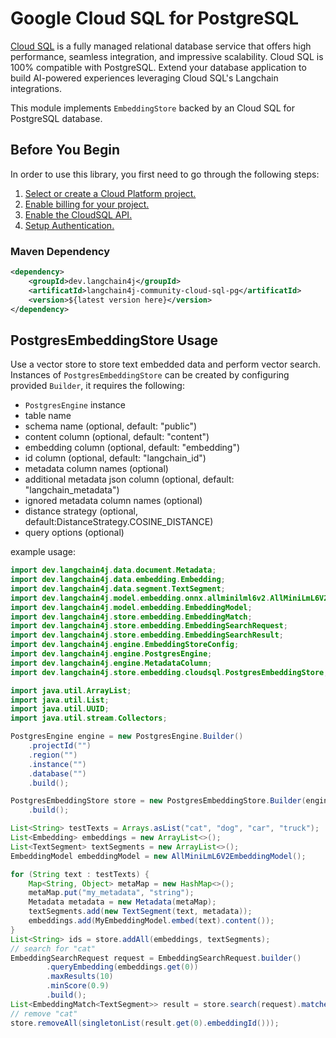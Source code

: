 # Google Cloud SQL for PostgreSQL

[Cloud SQL](https://cloud.google.com/sql/docs/postgres) is a fully managed relational database service that offers high performance, seamless integration, and impressive scalability. Cloud SQL is 100% compatible with PostgreSQL. Extend your database application to build AI-powered experiences leveraging Cloud SQL's Langchain integrations.

This module implements `EmbeddingStore` backed by an Cloud SQL for PostgreSQL database.

## Before You Begin

In order to use this library, you first need to go through the following
steps:

1. [Select or create a Cloud Platform project.](https://console.cloud.google.com/project)
2. [Enable billing for your project.](https://cloud.google.com/billing/docs/how-to/modify-project#enable_billing_for_a_project)
3. [Enable the CloudSQL API.](https://console.cloud.google.com/flows/enableapi?apiid=sql.googleapis.com)
4. [Setup Authentication.](https://googleapis.dev/python/google-api-core/latest/auth.html)

### Maven Dependency

```xml
<dependency>
    <groupId>dev.langchain4j</groupId>
    <artificatId>langchain4j-community-cloud-sql-pg</artificatId>
    <version>${latest version here}</version>
</dependency>
```

## PostgresEmbeddingStore Usage

Use a vector store to store text embedded data and perform vector search. Instances of `PostgresEmbeddingStore` can be created by configuring provided `Builder`, it requires the following:

- `PostgresEngine` instance
- table name
- schema name (optional, default: "public")
- content column (optional, default: "content")
- embedding column (optional, default: "embedding")
- id column (optional, default: "langchain_id")
- metadata column names (optional)
- additional metadata json column (optional, default: "langchain_metadata")
- ignored metadata column names (optional)
- distance strategy (optional, default:DistanceStrategy.COSINE_DISTANCE)
- query options (optional)

example usage:
```java
import dev.langchain4j.data.document.Metadata;
import dev.langchain4j.data.embedding.Embedding;
import dev.langchain4j.data.segment.TextSegment;
import dev.langchain4j.model.embedding.onnx.allminilml6v2.AllMiniLmL6V2EmbeddingModel;
import dev.langchain4j.model.embedding.EmbeddingModel;
import dev.langchain4j.store.embedding.EmbeddingMatch;
import dev.langchain4j.store.embedding.EmbeddingSearchRequest;
import dev.langchain4j.store.embedding.EmbeddingSearchResult;
import dev.langchain4j.engine.EmbeddingStoreConfig;
import dev.langchain4j.engine.PostgresEngine;
import dev.langchain4j.engine.MetadataColumn;
import dev.langchain4j.store.embedding.cloudsql.PostgresEmbeddingStore;

import java.util.ArrayList;
import java.util.List;
import java.util.UUID;
import java.util.stream.Collectors;

PostgresEngine engine = new PostgresEngine.Builder()
    .projectId("")
    .region("")
    .instance("")
    .database("")
    .build();

PostgresEmbeddingStore store = new PostgresEmbeddingStore.Builder(engine, TABLE_NAME)
    .build();

List<String> testTexts = Arrays.asList("cat", "dog", "car", "truck");
List<Embedding> embeddings = new ArrayList<>();
List<TextSegment> textSegments = new ArrayList<>();
EmbeddingModel embeddingModel = new AllMiniLmL6V2EmbeddingModel();

for (String text : testTexts) {
    Map<String, Object> metaMap = new HashMap<>();
    metaMap.put("my_metadata", "string");
    Metadata metadata = new Metadata(metaMap);
    textSegments.add(new TextSegment(text, metadata));
    embeddings.add(MyEmbeddingModel.embed(text).content());
}
List<String> ids = store.addAll(embeddings, textSegments);
// search for "cat"
EmbeddingSearchRequest request = EmbeddingSearchRequest.builder()
        .queryEmbedding(embeddings.get(0))
        .maxResults(10)
        .minScore(0.9)
        .build();
List<EmbeddingMatch<TextSegment>> result = store.search(request).matches();
// remove "cat"
store.removeAll(singletonList(result.get(0).embeddingId()));
```
